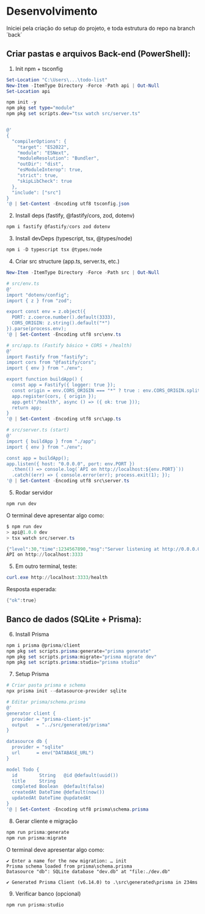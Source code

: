 # Desenvolvimento

Iniciei pela criação do setup do projeto, e toda estrutura do repo na branch ´back´

## Criar pastas e arquivos Back-end (PowerShell):

1. Init npm + tsconfig

``` powershell
Set-Location "C:\Users\...\todo-list"
New-Item -ItemType Directory -Force -Path api | Out-Null
Set-Location api

npm init -y
npm pkg set type="module"
npm pkg set scripts.dev="tsx watch src/server.ts"


@'
{
  "compilerOptions": {
    "target": "ES2022",
    "module": "ESNext",
    "moduleResolution": "Bundler",
    "outDir": "dist",
    "esModuleInterop": true,
    "strict": true,
    "skipLibCheck": true
  },
  "include": ["src"]
}
'@ | Set-Content -Encoding utf8 tsconfig.json

```

2. Install deps (fastify, @fastify/cors, zod, dotenv)

``` powershell
npm i fastify @fastify/cors zod dotenv
```

3. Install devDeps (typescript, tsx, @types/node)
``` powershell
npm i -D typescript tsx @types/node
```
4. Criar src structure (app.ts, server.ts, etc.)

``` powershell
New-Item -ItemType Directory -Force -Path src | Out-Null

# src/env.ts
@'
import "dotenv/config";
import { z } from "zod";

export const env = z.object({
  PORT: z.coerce.number().default(3333),
  CORS_ORIGIN: z.string().default("*")
}).parse(process.env);
'@ | Set-Content -Encoding utf8 src\env.ts

# src/app.ts (Fastify básico + CORS + /health)
@'
import Fastify from "fastify";
import cors from "@fastify/cors";
import { env } from "./env";

export function buildApp() {
  const app = Fastify({ logger: true });
  const origin = env.CORS_ORIGIN === "*" ? true : env.CORS_ORIGIN.split(",").map(s => s.trim());
  app.register(cors, { origin });
  app.get("/health", async () => ({ ok: true }));
  return app;
}
'@ | Set-Content -Encoding utf8 src\app.ts

# src/server.ts (start)
@'
import { buildApp } from "./app";
import { env } from "./env";

const app = buildApp();
app.listen({ host: "0.0.0.0", port: env.PORT })
  .then(() => console.log(`API on http://localhost:${env.PORT}`))
  .catch((err) => { console.error(err); process.exit(1); });
'@ | Set-Content -Encoding utf8 src\server.ts
```
5. Rodar servidor 

``` powershell
npm run dev
```
O terminal deve apresentar algo como:
``` powershell
$ npm run dev
> api@1.0.0 dev
> tsx watch src/server.ts

{"level":30,"time":1234567890,"msg":"Server listening at http://0.0.0.0:3333"}
API on http://localhost:3333
```
5. Em outro terminal, teste:

``` powershell
curl.exe http://localhost:3333/health
```
Resposta esperada:
``` powershell
{"ok":true}
```

## Banco de dados (SQLite + Prisma):

6. Install Prisma

``` powershell
npm i prisma @prisma/client
npm pkg set scripts.prisma:generate="prisma generate"
npm pkg set scripts.prisma:migrate="prisma migrate dev"
npm pkg set scripts.prisma:studio="prisma studio"
```

7. Setup Prisma

``` powershell
# Criar pasta prisma e schema
npx prisma init --datasource-provider sqlite

# Editar prisma/schema.prisma
@'
generator client {
  provider = "prisma-client-js"
  output   = "../src/generated/prisma"
}

datasource db {
  provider = "sqlite"
  url      = env("DATABASE_URL")
}

model Todo {
  id        String   @id @default(uuid())
  title     String
  completed Boolean  @default(false)
  createdAt DateTime @default(now())
  updatedAt DateTime @updatedAt
}
'@ | Set-Content -Encoding utf8 prisma\schema.prisma
```

8. Gerar cliente e migração

``` powershell
npm run prisma:generate
npm run prisma:migrate
```

O terminal deve apresentar algo como:
``` console
✔ Enter a name for the new migration: … init
Prisma schema loaded from prisma\schema.prisma
Datasource "db": SQLite database "dev.db" at "file:./dev.db"

✔ Generated Prisma Client (v6.14.0) to .\src\generated\prisma in 234ms
```

9. Verificar banco (opcional)

``` powershell
npm run prisma:studio
```